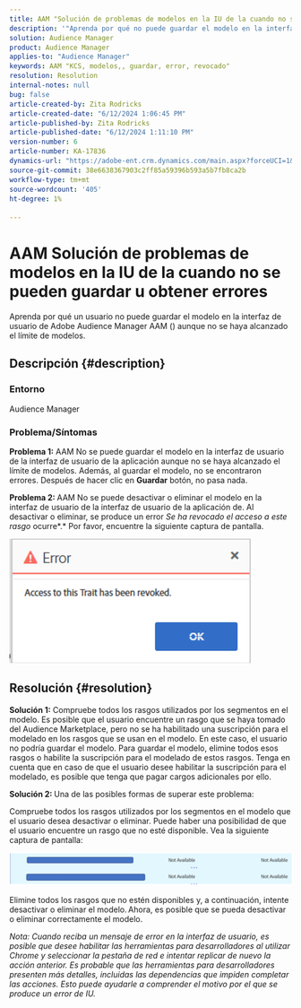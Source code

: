 ```yaml
---
title: AAM "Solución de problemas de modelos en la IU de la cuando no se pueden guardar u obtener errores"
description: '"Aprenda por qué no puede guardar el modelo en la interfaz de usuario de Adobe Audience Manager AAM () aunque no se haya alcanzado el límite de modelos".'
solution: Audience Manager
product: Audience Manager
applies-to: "Audience Manager"
keywords: AAM "KCS, modelos,, guardar, error, revocado"
resolution: Resolution
internal-notes: null
bug: false
article-created-by: Zita Rodricks
article-created-date: "6/12/2024 1:06:45 PM"
article-published-by: Zita Rodricks
article-published-date: "6/12/2024 1:11:10 PM"
version-number: 6
article-number: KA-17836
dynamics-url: "https://adobe-ent.crm.dynamics.com/main.aspx?forceUCI=1&pagetype=entityrecord&etn=knowledgearticle&id=cff5929a-bc28-ef11-840b-000d3a372703"
source-git-commit: 38e6638367903c2ff85a59396b593a5b7fb8ca2b
workflow-type: tm+mt
source-wordcount: '405'
ht-degree: 1%

---
```


# AAM Solución de problemas de modelos en la IU de la cuando no se pueden guardar u obtener errores


Aprenda por qué un usuario no puede guardar el modelo en la interfaz de usuario de Adobe Audience Manager AAM () aunque no se haya alcanzado el límite de modelos.

## Descripción {#description}


### <b>Entorno</b>

Audience Manager



### <b>Problema/Síntomas</b>



<b>Problema 1:</b> AAM No se puede guardar el modelo en la interfaz de usuario de la interfaz de usuario de la aplicación aunque no se haya alcanzado el límite de modelos. Además, al guardar el modelo, no se encontraron errores. Después de hacer clic en <b>Guardar</b> botón, no pasa nada.



<b>Problema 2: </b>AAM No se puede desactivar o eliminar el modelo en la interfaz de usuario de la interfaz de usuario de la aplicación de. Al desactivar o eliminar, se produce un error *Se ha revocado el acceso a este rasgo* ocurre*.* Por favor, encuentre la siguiente captura de pantalla.





![](assets/___d1f5929a-bc28-ef11-840b-000d3a372703___.png)


## Resolución {#resolution}


<b>Solución 1:</b> Compruebe todos los rasgos utilizados por los segmentos en el modelo. Es posible que el usuario encuentre un rasgo que se haya tomado del Audience Marketplace, pero no se ha habilitado una suscripción para el modelado en los rasgos que se usan en el modelo. En este caso, el usuario no podría guardar el modelo. Para guardar el modelo, elimine todos esos rasgos o habilite la suscripción para el modelado de estos rasgos. Tenga en cuenta que en caso de que el usuario desee habilitar la suscripción para el modelado, es posible que tenga que pagar cargos adicionales por ello.



<b>Solución 2: </b>Una de las posibles formas de superar este problema:

Compruebe todos los rasgos utilizados por los segmentos en el modelo que el usuario desea desactivar o eliminar. Puede haber una posibilidad de que el usuario encuentre un rasgo que no esté disponible. Vea la siguiente captura de pantalla:



![](assets/6ce5c786-9e7b-ec11-8d21-0022480aace4.png)

Elimine todos los rasgos que no estén disponibles y, a continuación, intente desactivar o eliminar el modelo. Ahora, es posible que se pueda desactivar o eliminar correctamente el modelo.





*Nota: Cuando reciba un mensaje de error en la interfaz de usuario, es posible que desee habilitar las herramientas para desarrolladores al utilizar Chrome y seleccionar la pestaña de red e intentar replicar de nuevo la acción anterior. Es probable que las herramientas para desarrolladores presenten más detalles, incluidas las dependencias que impiden completar las acciones. Esto puede ayudarle a comprender el motivo por el que se produce un error de IU.*

